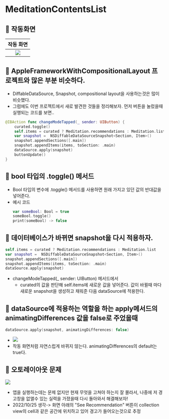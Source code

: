 # MeditationContentsList

## 🍎 작동화면

|            작동 화면             |
|:--------------------------------:|
| ![](https://i.imgur.com/Py45w6Q.gif) |


## 🍎 AppleFrameworkWithCompositionalLayout 프로젝트와 많은 부분 비슷하다.

- DiffableDataSource, Snapshot, compositional layout을 사용하는것은 많이 비슷했다.
- 그럼에도 이번 프로젝트에서 새로 발견한 것들을 정리해보자. 먼저 버튼을 눌렀을때 실행되는 코드를 보면..
```swift
@IBAction func changeModeTapped(_ sender: UIButton) {
    curated.toggle()
    self.items = curated ? Meditation.recommendations : Meditation.list
    var snapshot =  NSDiffableDataSourceSnapshot<Section, Item>()
    snapshot.appendSections([.main])
    snapshot.appendItems(items, toSection: .main)
    dataSource.apply(snapshot)
    buttonUpdate()
}
```
## 🍎 bool 타입의 .toggle() 메서드
- Bool 타입의 변수에 .toggle() 메서드를 사용하면 원래 가지고 있던 값의 반대값을 넣어준다.
- 예시 코드
    ```swift
    var someBool: Bool = true
    someBool.toggle()
    print(someBool) -> false
    ```
## 🍎 데이터베이스가 바뀌면 snapshot을 다시 적용하자.
```swift
self.items = curated ? Meditation.recommendations : Meditation.list
var snapshot =  NSDiffableDataSourceSnapshot<Section, Item>()
snapshot.appendSections([.main])
snapshot.appendItems(items, toSection: .main)
dataSource.apply(snapshot)
```
- changeModeTapped(_ sender: UIButton) 메서드에서
    - curated의 값을 판단해 self.items에 새로운 값을 넣어준다. 값이 바뀔때 마다 새로운 snapshot을 생성하고 채워준 다음 dataSource에 적용한다. 


## 🍎 dataSource에 적용하는 역할을 하는 apply메서드의 animatingDifferences 값을 false로 주었을때

```swift
dataSource.apply(snapshot, animatingDifferences: false)
```

- ![](https://i.imgur.com/mFucuLk.gif)
- 작동 화면처럼 자연스럽게 바뀌지 않는다. animatingDifferences의 default는 true다.

## 🍎 오토레이아웃 문제
![](https://i.imgur.com/jT2wajy.jpg)
- 앱을 실행하는데는 문제 없지만 현재 무엇을 고쳐야 하는지 잘 몰라서, 나중에 저 경고창을 없앨수 있는 실력을 가졌을때 다시 돌아와서 해결해보자! 
- 2022/10/25 생각-> 화면 아래의 "See Recommendation" 버튼이 collection view의 cell과 같은 공간에 위치하고 있어 경고가 들어오는것으로 추정
